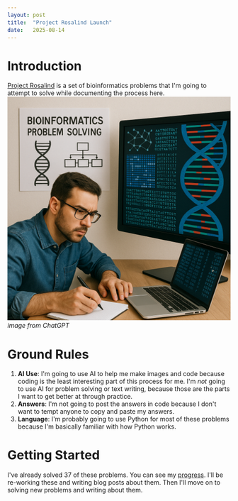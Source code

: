 ```yaml
---
layout: post
title:  "Project Rosalind Launch"
date:   2025-08-14
---
```

# Introduction
[Project Rosalind](https://rosalind.info/about/) is a set of bioinformatics problems that I'm going to attempt to solve while documenting the process here.
![bioinformatics-problem-solving.png](/assets/bioinformatics-problem-solving.png)
*image from ChatGPT*
# Ground Rules
1. **AI Use**: I'm going to use AI to help me make images and code because coding is the least interesting part of this process for me. I'm _not_ going to use AI for problem solving or text writing, because those are the parts I want to get better at through practice.
2. **Answers**: I'm not going to post the answers in code because I don't want to tempt anyone to copy and paste my answers.
3. **Language**: I'm probably going to use Python for most of these problems because I'm basically familiar with how Python works.
# Getting Started
I've already solved 37 of these problems. You can see my [progress](https://rosalind.info/users/rmbryan/). I'll be re-working these and writing blog posts about them. Then I'll move on to solving new problems and writing about them.

